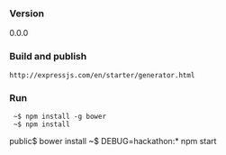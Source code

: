 ### Version
0.0.0

### Build and publish
    http://expressjs.com/en/starter/generator.html
### Run
     ~$ npm install -g bower
     ~$ npm install
public$ bower install
     ~$ DEBUG=hackathon:* npm start
